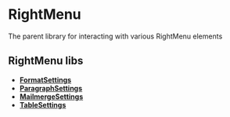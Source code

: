 # RightMenu

The parent library for interacting with various RightMenu elements

## RightMenu libs

-   [**FormatSettings**](./basesettings/formatsettings/README.md)
-   [**ParagraphSettings**](./basesettings/paragraphsettings/README.md)
-   [**MailmergeSettings**](./basesettings/mailmergesettings/README.md)
-   [**TableSettings**](./basesettings/tablesettings/README.md)
